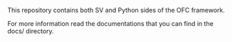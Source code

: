 This repository contains both SV and Python sides of the OFC framework.

For more information read the documentations that you can find in the docs/ directory.
